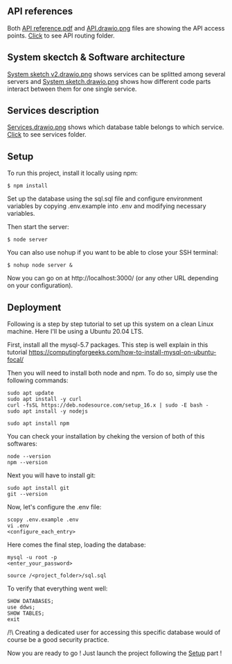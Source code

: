 ## API references
Both [API reference.pdf](https://github.com/nbouvier/DDWS-Lab/blob/main/doc/API%20reference.pdf) and [API.drawio.png](https://github.com/nbouvier/DDWS-Lab/blob/main/doc/API.drawio.png) files are showing the API access points.
[Click](https://github.com/nbouvier/DDWS-Lab/tree/main/api) to see API routing folder.

## System skectch & Software architecture
[System sketch v2.drawio.png](https://github.com/nbouvier/DDWS-Lab/blob/main/doc/System%20sketch%20v2.drawio.png) shows services can be splitted among several servers and [System sketch.drawio.png](https://github.com/nbouvier/DDWS-Lab/blob/main/doc/System%20Sketch.drawio.png) shows how different code parts interact between them for one single service.

## Services description
[Services.drawio.png](https://github.com/nbouvier/DDWS-Lab/blob/main/doc/Services.drawio.png) shows which database table belongs to which service.
[Click](https://github.com/nbouvier/DDWS-Lab/tree/main/src/services) to see services folder.

## Setup
To run this project, install it locally using npm:

```
$ npm install
```

Set up the database using the sql.sql file and configure environment variables by copying .env.example into .env and modifying necessary variables.

Then start the server:

```
$ node server
```

You can also use nohup if you want to be able to close your SSH terminal:

```
$ nohup node server &
```

Now you can go on at http://localhost:3000/ (or any other URL depending on your configuration).

## Deployment
Following is a step by step tutorial to set up this system on a clean Linux machine.
Here I'll be using a Ubuntu 20.04 LTS.

First, install all the mysql-5.7 packages. This step is well explain in this tutorial 
https://computingforgeeks.com/how-to-install-mysql-on-ubuntu-focal/

Then you will need to install both node and npm.
To do so, simply use the following commands:

```
sudo apt update
sudo apt install -y curl
curl -fsSL https://deb.nodesource.com/setup_16.x | sudo -E bash -
sudo apt install -y nodejs

sudo apt install npm
```

You can check your installation by cheking the version of both of this softwares:

```
node --version
npm --version
```

Next you will have to install git:

```
sudo apt install git
git --version
```

Now, let's configure the .env file:

```
scopy .env.example .env
vi .env
<configure_each_entry>
```

Here comes the final step, loading the database:

```
mysql -u root -p
<enter_your_password>

source /<project_folder>/sql.sql
```

To verify that everything went well:

```
SHOW DATABASES;
use ddws;
SHOW TABLES;
exit
```

/!\ Creating a dedicated user for accessing this specific database would of course be a good security practice.

Now you are ready to go !
Just launch the project following the [Setup](#setup) part !

